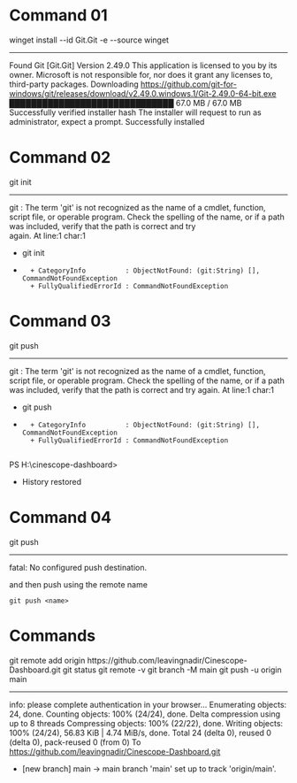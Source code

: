 <h1>Command 01</h1>

winget install --id Git.Git -e --source winget

________________________________________________________________________
Found Git [Git.Git] Version 2.49.0
This application is licensed to you by its owner.
Microsoft is not responsible for, nor does it grant any licenses to, third-party packages.
Downloading https://github.com/git-for-windows/git/releases/download/v2.49.0.windows.1/Git-2.49.0-64-bit.exe
  ██████████████████████████████  67.0 MB / 67.0 MB
Successfully verified installer hash
The installer will request to run as administrator, expect a prompt.
Successfully installed

<h1>Command 02</h1>

git init

________________________________________________________________________
git : The term 'git' is not recognized as the name of a cmdlet, function, script file, or operable program. Check the spelling of the name, or if a path was included, verify that the path is correct and try  
again.
At line:1 char:1
+ git init
+ ~~~
    + CategoryInfo          : ObjectNotFound: (git:String) [], CommandNotFoundException
    + FullyQualifiedErrorId : CommandNotFoundException

<h1>Command 03</h1>

git push

________________________________________________________________________
git : The term 'git' is not recognized as the name of a cmdlet, function, script file, or operable program. Check the spelling of the name, or if a path was included, verify that the path is correct and try 
again.
At line:1 char:1
+ git push
+ ~~~
    + CategoryInfo          : ObjectNotFound: (git:String) [], CommandNotFoundException
    + FullyQualifiedErrorId : CommandNotFoundException
 
PS H:\cinescope-dashboard>
 *  History restored 

<h1>Command 04</h1>

git push

________________________________________________________________________
fatal: No configured push destination.


and then push using the remote name

    git push <name>


<h1>Commands</h1>
git remote add origin https://github.com/leavingnadir/Cinescope-Dashboard.git
git status
git remote -v
git branch -M main
git push -u origin main

________________________________________________________________________
info: please complete authentication in your browser...
Enumerating objects: 24, done.
Counting objects: 100% (24/24), done.
Delta compression using up to 8 threads
Compressing objects: 100% (22/22), done.
Writing objects: 100% (24/24), 56.83 KiB | 4.74 MiB/s, done.
Total 24 (delta 0), reused 0 (delta 0), pack-reused 0 (from 0)
To https://github.com/leavingnadir/Cinescope-Dashboard.git
 * [new branch]      main -> main
branch 'main' set up to track 'origin/main'.
